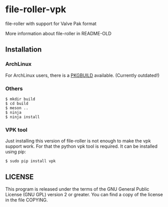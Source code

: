 file-roller-vpk
===============

file-roller with support for Valve Pak format

More information about file-roller in README-OLD

## Installation

### ArchLinux

For ArchLinux users, there is a [PKGBUILD](https://gist.github.com/Rahix/9350588bb1380f08b7335d3622de9e9c) available. (Currently outdated!)

### Others

```console
$ mkdir build
$ cd build
$ meson ..
$ ninja
$ ninja install
```

### VPK tool

Just installing this version of file-roller is not enough to make the vpk support work. For that the python vpk tool
is required. It can be installed using pip:

```console
$ sudo pip install vpk
```

## LICENSE

This program is released under the terms of the GNU General Public
License (GNU GPL) version 2 or greater.
You can find a copy of the license in the file COPYING.
